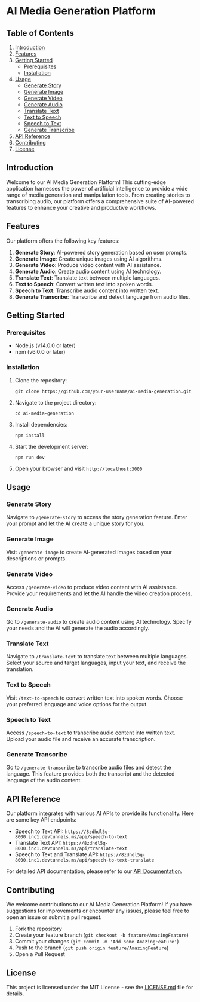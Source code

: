 # AI Media Generation Platform

## Table of Contents
1. [Introduction](#introduction)
2. [Features](#features)
3. [Getting Started](#getting-started)
   - [Prerequisites](#prerequisites)
   - [Installation](#installation)
4. [Usage](#usage)
   - [Generate Story](#generate-story)
   - [Generate Image](#generate-image)
   - [Generate Video](#generate-video)
   - [Generate Audio](#generate-audio)
   - [Translate Text](#translate-text)
   - [Text to Speech](#text-to-speech)
   - [Speech to Text](#speech-to-text)
   - [Generate Transcribe](#generate-transcribe)
5. [API Reference](#api-reference)
6. [Contributing](#contributing)
7. [License](#license)

## Introduction

Welcome to our AI Media Generation Platform! This cutting-edge application harnesses the power of artificial intelligence to provide a wide range of media generation and manipulation tools. From creating stories to transcribing audio, our platform offers a comprehensive suite of AI-powered features to enhance your creative and productive workflows.

## Features

Our platform offers the following key features:

1. **Generate Story**: AI-powered story generation based on user prompts.
2. **Generate Image**: Create unique images using AI algorithms.
3. **Generate Video**: Produce video content with AI assistance.
4. **Generate Audio**: Create audio content using AI technology.
5. **Translate Text**: Translate text between multiple languages.
6. **Text to Speech**: Convert written text into spoken words.
7. **Speech to Text**: Transcribe audio content into written text.
8. **Generate Transcribe**: Transcribe and detect language from audio files.

## Getting Started

### Prerequisites

- Node.js (v14.0.0 or later)
- npm (v6.0.0 or later)

### Installation

1. Clone the repository:
   ```
   git clone https://github.com/your-username/ai-media-generation.git
   ```

2. Navigate to the project directory:
   ```
   cd ai-media-generation
   ```

3. Install dependencies:
   ```
   npm install
   ```

4. Start the development server:
   ```
   npm run dev
   ```

5. Open your browser and visit `http://localhost:3000`

## Usage

### Generate Story

Navigate to `/generate-story` to access the story generation feature. Enter your prompt and let the AI create a unique story for you.

### Generate Image

Visit `/generate-image` to create AI-generated images based on your descriptions or prompts.

### Generate Video

Access `/generate-video` to produce video content with AI assistance. Provide your requirements and let the AI handle the video creation process.

### Generate Audio

Go to `/generate-audio` to create audio content using AI technology. Specify your needs and the AI will generate the audio accordingly.

### Translate Text

Navigate to `/translate-text` to translate text between multiple languages. Select your source and target languages, input your text, and receive the translation.

### Text to Speech

Visit `/text-to-speech` to convert written text into spoken words. Choose your preferred language and voice options for the output.

### Speech to Text

Access `/speech-to-text` to transcribe audio content into written text. Upload your audio file and receive an accurate transcription.

### Generate Transcribe

Go to `/generate-transcribe` to transcribe audio files and detect the language. This feature provides both the transcript and the detected language of the audio content.

## API Reference

Our platform integrates with various AI APIs to provide its functionality. Here are some key API endpoints:

- Speech to Text API: `https://8zdhdl5q-8000.inc1.devtunnels.ms/api/speech-to-text`
- Translate Text API: `https://8zdhdl5q-8000.inc1.devtunnels.ms/api/translate-text`
- Speech to Text and Translate API: `https://8zdhdl5q-8000.inc1.devtunnels.ms/api/speech-to-text-translate`

For detailed API documentation, please refer to our [API Documentation](https://8zdhdl5q-8000.inc1.devtunnels.ms/docs).

## Contributing

We welcome contributions to our AI Media Generation Platform! If you have suggestions for improvements or encounter any issues, please feel free to open an issue or submit a pull request.

1. Fork the repository
2. Create your feature branch (`git checkout -b feature/AmazingFeature`)
3. Commit your changes (`git commit -m 'Add some AmazingFeature'`)
4. Push to the branch (`git push origin feature/AmazingFeature`)
5. Open a Pull Request

## License

This project is licensed under the MIT License - see the [LICENSE.md](LICENSE.md) file for details.